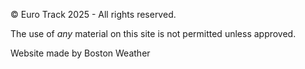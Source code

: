© Euro Track 2025 - All rights reserved.

The use of *any* material on this site is not permitted unless approved.

Website made by Boston Weather
